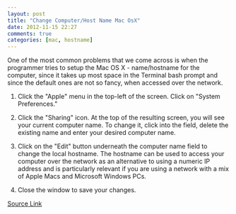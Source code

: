 ```yaml
---
layout: post
title: "Change Computer/Host Name Mac OsX"
date: 2012-11-15 22:27
comments: true
categories: [mac, hostname]
---
```


One of the most common problems that we come across is when the programmer tries to
setup the Mac OS X - name/hostname for the computer, since it takes up most space
in the Terminal bash prompt and since the default ones are not so fancy, when
accessed over the network.

1. Click the "Apple" menu in the top-left of the screen. Click on "System Preferences."

2. Click the "Sharing" icon. At the top of the resulting screen, you will see your current computer name. To change it, click into the field, delete the existing name and enter your desired computer name.

3. Click on the "Edit" button underneath the computer name field to change the local hostname. The hostname can be used to access your computer over the network as an alternative to using a numeric IP address and is particularly relevant if you are using a network with a mix of Apple Macs and Microsoft Windows PCs.

4. Close the window to save your changes.


[Source Link](http://techtips.salon.com/change-apple-mac-computer-name-537.html)
